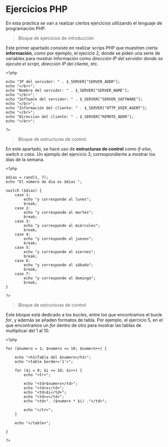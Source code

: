 # Ejercicios PHP

En esta práctica se van a realizar ciertos ejercicios utilizando el lenguaje de programación PHP.

> Bloque de ejercicios de introducción

Este primer apartado consiste en realizar scrips PHP que muestren cierta **información**, como por ejemplo, el ejecicio 2, donde se piden una serie de variables para mostrar información como *dirección IP del servidor donde se ejecuta el script*, *dirección IP del cliente*, etc.

```
<?php

echo "IP del servidor: " . $_SERVER["SERVER_ADDR"];
echo "</br>";
echo "Nombre del servidor: " . $_SERVER["SERVER_NAME"];
echo "</br>";
echo "Software del servidor: " . $_SERVER["SERVER_SOFTWARE"];
echo "</br>";
echo "Información del cliente: " . $_SERVER["HTTP_USER_AGENT"];
echo "</br>";
echo "Direccion del cliente: " . $_SERVER["REMOTE_ADDR"];
echo "</br>";

?>
```

 > Bloque de estructuras de control

 En este apartado, se hace uso de **estructuras de control** como *if-else*, *switch* o *case*.
Un ejemplo del ejercicio 3, correspondiente a mostrar los días de la semana.

```
<?php

$dias = rand(1, 7);
echo "El número de día es $dias ";

switch ($dias) {
    case 1:
        echo "y corresponde al lunes";
        break;
    case 2:
        echo "y corresponde al martes";
        break;
    case 3:
        echo "y corresponde al miércoles";
        break;
    case 4:
        echo "y corresponde al jueves";
        break;
    case 5:
        echo "y corresponde al viernes";
        break;
    case 6:
        echo "y corresponde al sábado";
        break;
    case 7:
        echo "y corresponde al domingo";
        break;
}

?>
```

 > Bloque de estructuras de control

Este bloque está dedicado a los *bucles*, entre los que encontramos el bucle *for*, y además se añaden formatos de tabla. Por ejemplo, el ejercicio 5, en el que encontramos un *for* dentro de otro para mostrar las tablas de multiplicar del 1 al 10.

```
<?php

for ($numero = 1; $numero <= 10; $numero++) {

    echo "<h1>Tabla del $numero</h1>";
    echo "<table border='1'>";

    for ($i = 0; $i <= 10; $i++) {
        echo "<tr>";

        echo "<td>$numero</td>";
        echo "<td>x</td>";
        echo "<td>$i</td>";
        echo "<td>=</td>";
        echo "<td>". ($numero * $i) ."</td>";

        echo "</tr>";
    }

    echo "</table>";

}

?>
```